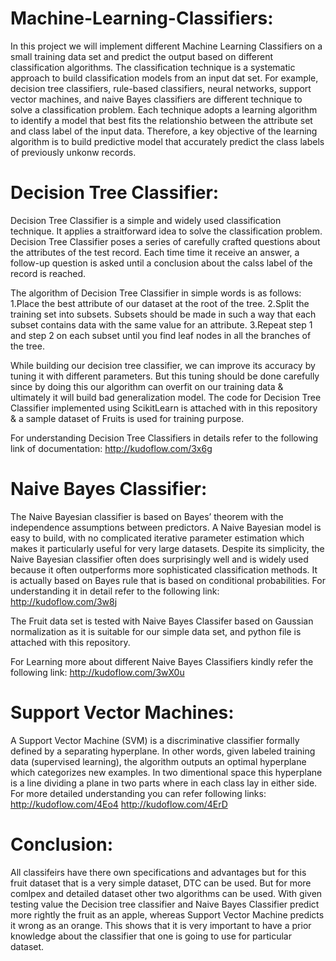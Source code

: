 # Machine-Learning-Classifiers:
In this project we will implement different Machine Learning Classifiers on a small training data set and predict the output based on different classification algorithms.
The classification technique is a systematic approach to build classification models from an input dat set. For example, decision tree classifiers, rule-based classifiers, neural networks, support vector machines, and naive Bayes classifiers are different technique to solve a classification problem. Each technique adopts a learning algorithm to identify a model that best fits the relationshio between the attribute set and class label of the input data. Therefore, a key objective of the learning algorithm is to build predictive model that accurately predict the class labels of previously unkonw records.

# Decision Tree Classifier:
Decision Tree Classifier is a simple and widely used classification technique. It applies a straitforward idea to solve the classification problem. Decision Tree Classifier poses a series of carefully crafted questions about the attributes of the test record. Each time time it receive an answer, a follow-up question is asked until a conclusion about the calss label of the record is reached.

The algorithm of Decision Tree Classifier in simple words is as follows:
1.Place the best attribute of our dataset at the root of the tree.
2.Split the training set into subsets. Subsets should be made in such a way that each subset contains data with the same value for an attribute.
3.Repeat step 1 and step 2 on each subset until you find leaf nodes in all the branches of the tree.

While building our decision tree classifier, we can improve its accuracy by tuning it with different parameters. But this tuning should be done carefully since by doing this our algorithm can overfit on our training data & ultimately it will build bad generalization model.
The code for Decision Tree Classifier implemented using ScikitLearn is attached with in this repository & a sample dataset of Fruits is used for training purpose.

For understanding Decision Tree Classifiers in details refer to the following link of documentation:
http://kudoflow.com/3x6g

# Naive Bayes Classifier:
The Naive Bayesian classifier is based on Bayes’ theorem with the independence assumptions between predictors. A Naive Bayesian model is easy to build, with no complicated iterative parameter estimation which makes it particularly useful for very large datasets. Despite its simplicity, the Naive Bayesian classifier often does surprisingly well and is widely used because it often outperforms more sophisticated classification methods. It is actually based on Bayes rule that is based on conditional probabilities. For understanding it in detail refer to the following link:
http://kudoflow.com/3w8j

The Fruit data set is tested with Naive Bayes Classifer based on Gaussian normalization as it is suitable for our simple data set, and python file is attached with this repository.

For Learning more about different Naive Bayes Classifiers kindly refer the following link:
http://kudoflow.com/3wX0u 

# Support Vector Machines:
A Support Vector Machine (SVM) is a discriminative classifier formally defined by a separating hyperplane. In other words, given labeled training data (supervised learning), the algorithm outputs an optimal hyperplane which categorizes new examples. In two dimentional space this hyperplane is a line dividing a plane in two parts where in each class lay in either side.
For more detailed understanding you can refer following links:
http://kudoflow.com/4Eo4
http://kudoflow.com/4ErD

# Conclusion:
All classifeirs have there own specifications and advantages but for this fruit dataset that is a very simple dataset, DTC can be used. But for more comlpex and detailed dataset other two algorithms can be used.
With given testing value the Decision tree classifier and Naive Bayes Classifier predict more rightly the fruit as an apple, whereas Support Vector Machine predicts it wrong as an orange. This shows that it is very important to have a prior knowledge about the classifier that one is going to use for particular dataset.








